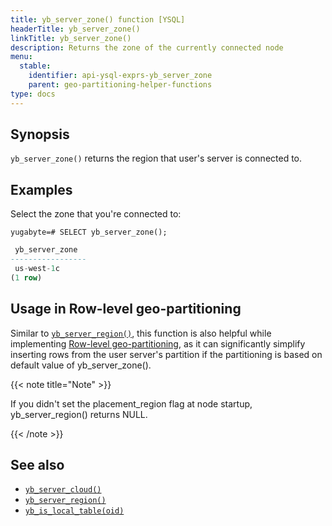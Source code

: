 ```yaml
---
title: yb_server_zone() function [YSQL]
headerTitle: yb_server_zone()
linkTitle: yb_server_zone()
description: Returns the zone of the currently connected node
menu:
  stable:
    identifier: api-ysql-exprs-yb_server_zone
    parent: geo-partitioning-helper-functions
type: docs
---
```


## Synopsis

`yb_server_zone()` returns the region that user's server is connected to.

## Examples

Select the zone that you're connected to:

```plpgsql
yugabyte=# SELECT yb_server_zone();
```

```output.sql
 yb_server_zone
-----------------
 us-west-1c
(1 row)
```

## Usage in Row-level geo-partitioning

Similar to [`yb_server_region()`](../func_yb_server_region), this function is also helpful while implementing [Row-level geo-partitioning](../../../../../explore/multi-region-deployments/row-level-geo-partitioning/), as it can significantly simplify inserting rows from the user server's partition if the partitioning is based on default value of yb_server_zone().

{{< note title="Note" >}}

If you didn't set the placement_region flag at node startup, yb_server_region() returns NULL.

{{< /note >}}

## See also
- [`yb_server_cloud()`](../func_yb_server_cloud)
- [`yb_server_region()`](../func_yb_server_region)
- [`yb_is_local_table(oid)`](../func_yb_is_local_table)

